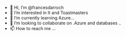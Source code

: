 - 👋 Hi, I’m @francesdarroch
- 👀 I’m interested in It and Toastmasters
- 🌱 I’m currently learning Azure...
- 💞️ I’m looking to collaborate on .Azure and databases ..
- 📫 How to reach me ...

<!---
francesdarroch/francesdarroch is a ✨ special ✨ repository because its `README.md` (this file) appears on your GitHub profile.
You can click the Preview link to take a look at your changes.
--->
